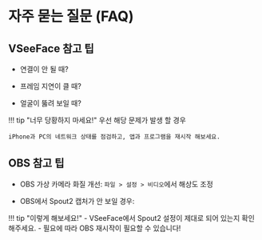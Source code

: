 # **자주 묻는 질문 (FAQ)**

## VSeeFace 참고 팁

- 연결이 안 될 때?

- 프레임 지연이 클 때?

- 얼굴이 뚫려 보일 때?

!!! tip "너무 당황하지 마세요!"
    우선 해당 문제가 발생 할 경우
    
    iPhone과 PC의 네트워크 상태를 점검하고, 앱과 프로그램을 재시작 해보세요.

## OBS 참고 팁

- OBS 가상 카메라 화질 개선: `파일 > 설정 > 비디오`에서 해상도 조정

- OBS에서 Spout2 캡처가 안 보일 경우:

!!! tip "이렇게 해보세요!"
    - VSeeFace에서 Spout2 설정이 제대로 되어 있는지 확인 해주세요.
    - 필요에 따라 OBS 재시작이 필요할 수 있습니다!